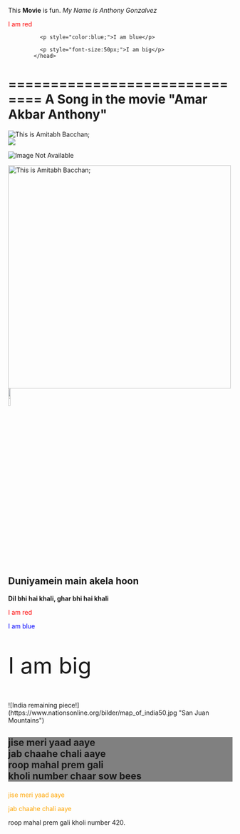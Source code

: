 This **Movie** is fun. <em>My Name is Anthony Gonzalvez</em>
    <html>
            <head>
              <p style="color:red;">I am red</p>

              <p style="color:blue;">I am blue</p>

              <p style="font-size:50px;">I am big</p>
            </head>
==============================
A Song in the movie "Amar Akbar Anthony"
========================================

![](/assets/images/SFL.jpeg "This is Amitabh Bacchan;")  
[![](/assets/images/SFL.jpeg)](https://www.youtube.com/watch?v=ORlfGLKTkUs) 

![Image Not Available](my_name_is_Raju.jpg)

<img src="/assets/images.SFL.jpeg" width="500" title="This is Amitabh Bacchan;" /> <br>
<img src="/assets/images.SFL.jpeg" width="10%" title="This is Amitabh Bacchan;" />

## Duniyamein main akela hoon 

  **Dil bhi hai khali, ghar bhi hai khali**    
<p style="color:red;">I am red</p>
<p style="color:blue;">I am blue</p>
<p style="font-size:50px;">I am big</p>
![India remaining piece!](https://www.nationsonline.org/bilder/map_of_india50.jpg "San Juan Mountains")
<h2> <p style="background-color:gray" > jise meri yaad aaye <br> jab chaahe chali aaye <br> roop mahal prem gali<br> kholi number chaar sow bees </p> </h2>
<font color="orange">
jise meri yaad aaye

jab chaahe chali aaye
</font>

roop mahal prem gali 
kholi number 420.
